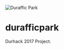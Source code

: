![Duraffic Park](https://raw.githubusercontent.com/OliMac1/durafficpark/master/frontend/static/durafficpark.png)
# durafficpark
Durhack 2017 Project.
